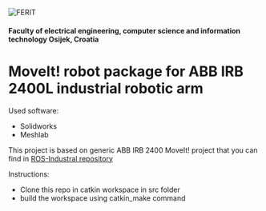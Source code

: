 ![FERIT](https://scontent-vie1-1.xx.fbcdn.net/v/t1.0-9/14440943_1059991924119855_2847408427133631888_n.png?oh=9d5052834fdd9d0078d71e8a37ddbacf&oe=5AB4D5B8)

#### Faculty of electrical engineering, computer science and information technology Osijek, Croatia 
# MoveIt! robot package for ABB IRB 2400L industrial robotic arm

Used software:  
* Solidworks
* Meshlab

This project is based on generic ABB IRB 2400 MoveIt! project that you can find in 
[ROS-Industral repository](https://github.com/ros-industrial/abb_experimental)

Instructions:  
* Clone this repo in catkin workspace in src folder
* build the workspace using catkin_make command